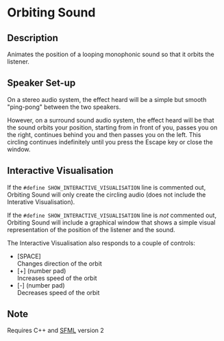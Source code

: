 # Orbiting Sound

## Description
Animates the position of a looping monophonic sound so that it orbits the listener.

## Speaker Set-up
On a stereo audio system, the effect heard will be a simple but smooth "ping-pong" between the two speakers.

However, on a surround sound audio system, the effect heard will be that the sound orbits your position, starting from in front of you, passes you on the right, continues behind you and then passes you on the left. This circling continues indefinitely until you press the Escape key or close the window.

## Interactive Visualisation
If the `#define SHOW_INTERACTIVE_VISUALISATION` line is commented out, Orbiting Sound will only create the circling audio (does not include the Interative Visualisation).

If the `#define SHOW_INTERACTIVE_VISUALISATION` line is _not_ commented out, Orbiting Sound will include a graphical window that shows a simple visual representation of the position of the listener and the sound.

The Interactive Visualisation also responds to a couple of controls:
- \[SPACE\]  
Changes direction of the orbit
- \[+\] (number pad)  
Increases speed of the orbit
- \[-\] (number pad)  
Decreases speed of the orbit

## Note
Requires C++ and [SFML] version 2

[SFML]: http://sfml-dev.org
